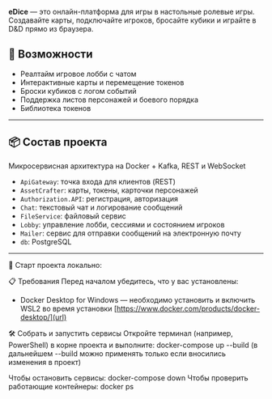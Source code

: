 **eDice** — это онлайн-платформа для игры в настольные ролевые игры.  
Создавайте карты, подключайте игроков, бросайте кубики и играйте в D&D прямо из браузера.

## 🚀 Возможности

- Реалтайм игровое лобби с чатом
- Интерактивные карты и перемещение токенов
- Броски кубиков с логом событий
- Поддержка листов персонажей и боевого порядка
- Библиотека токенов

---

## 📦 Состав проекта

Микросервисная архитектура на Docker + Kafka, REST и WebSocket

- `ApiGateway`: точка входа для клиентов (REST)
- `AssetCrafter`: карты, токены, карточки персонажей
- `Authorization.API`: регистрация, авторизация
- `Chat`: текстовый чат и логирование сообщений
- `FileService`: файловый сервис
- `Lobby`: управление лобби, сессиями и состоянием игроков
- `Mailer`: сервис для отправки сообщений на электронную почту
- `db`: PostgreSQL

---

🚀 Старт проекта локально:

📋 Требования
  Перед началом убедитесь, что у вас установлены:
  - Docker Desktop for Windows — необходимо установить и включить WSL2 во время установки [https://www.docker.com/products/docker-desktop/](url)

🛠️ Собрать и запустить сервисы
Откройте терминал (например, PowerShell) в корне проекта и выполните: docker-compose up --build (в дальнейшем --build можно применять только если вносились изменения в проект)

Чтобы остановить сервисы: docker-compose down
Чтобы проверить работающие контейнеры: docker ps
